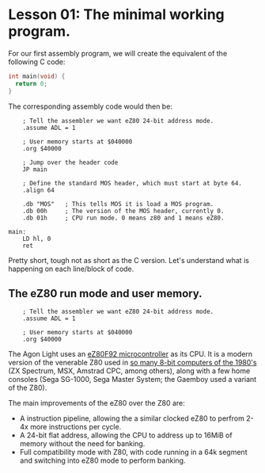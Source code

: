 # Lesson 01: The minimal working program.

For our first assembly program, we will create the equivalent of the following C code:

```c
int main(void) {
  return 0;
}
```

The corresponding assembly code would then be:

```assembly
    ; Tell the assembler we want eZ80 24-bit address mode.
    .assume ADL = 1

    ; User memory starts at $040000
    .org $40000

    ; Jump over the header code
    JP main

    ; Define the standard MOS header, which must start at byte 64.
    .align 64

    .db "MOS"   ; This tells MOS it is load a MOS program.
    .db 00h     ; The version of the MOS header, currently 0.
    .db 01h     ; CPU run mode. 0 means z80 and 1 means eZ80.

main:
    LD hl, 0
    ret
```

Pretty short, tough not as short as the C version. Let's understand  what is happening
on each line/block of code.

## The eZ80 run mode and user memory.
```assembly
    ; Tell the assembler we want eZ80 24-bit address mode.
    .assume ADL = 1

    ; User memory starts at $040000
    .org $40000
```

The Agon Light uses an [eZ80F92 microcontroller](http://www.zilog.com/docs/ez80acclaim/ps0153.pdf)
as its CPU. It is a modern version of the venerable Z80 used in
[so many 8-bit computers of the 1980's](https://en.wikipedia.org/wiki/Category:Z80-based_home_computers)
(ZX Spectrum, MSX, Amstrad CPC, among others), along with a few home consoles
(Sega SG-1000, Sega Master System; the Gaemboy used a variant of the Z80).

The main improvements of the eZ80 over the Z80 are:
- A instruction pipeline, allowing the a similar clocked eZ80 to perfrom 2-4x more
  instructions per cycle.
- A 24-bit flat address, allowing the CPU to address up to 16MiB of memory without
  the need for banking.
- Full compatibility mode with Z80, with code running in a 64k segment and switching
  into eZ80 mode to perform banking.
